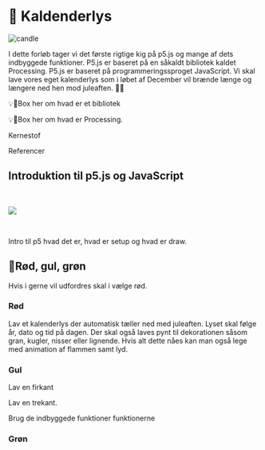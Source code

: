 # 🎄 Kaldenderlys 

![candle](./images/candle.jpg)

I dette forløb tager vi det første rigtige kig på p5.js og mange af dets indbyggede funktioner. P5.js er baseret på en såkaldt bibliotek kaldet Processing. P5.js er baseret på programmeringssproget JavaScript. Vi skal lave vores eget kalenderlys som i løbet af December vil brænde længe og længere ned hen mod juleaften. 🎅🏻

💡📖Box her om hvad er et bibliotek 

💡📖Box her om hvad er Processing. 

Kernestof





Referencer



## Introduktion til p5.js og JavaScript

<br/>

![](https://p5js.org/assets/img/p5js.svg)

<br/>

Intro til p5 hvad det er, hvad er setup og hvad er draw. 



## 🚦Rød, gul, grøn

Hvis i gerne vil udfordres skal i vælge rød.



### Rød

Lav et kalenderlys der automatisk tæller ned med juleaften. Lyset skal følge år, dato og tid på dagen. Der skal også laves pynt til dekorationen såsom gran, kugler, nisser eller lignende. Hvis alt dette nåes kan man også lege med animation af flammen samt lyd.



### Gul

Lav en firkant

Lav en trekant.

Brug de indbyggede funktioner funktionerne



### Grøn